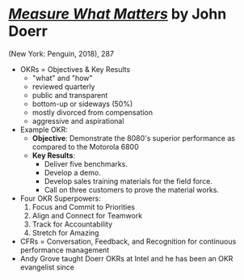 # [*Measure What Matters*]() by John Doerr

(New York: Penguin, 2018), 287

- OKRs = Objectives & Key Results
  - "what" and "how"
  - reviewed quarterly
  - public and transparent
  - bottom-up or sideways (50%)
  - mostly divorced from compensation
  - aggressive and aspirational
- Example OKR:
  - **Objective**: Demonstrate the 8080's superior performance as compared to the Motorola 6800
  - **Key Results**:
    - Deliver five benchmarks.
    - Develop a demo.
    - Develop sales training materials for the field force.
    - Call on three customers to prove the material works.
- Four OKR Superpowers:
  1. Focus and Commit to Priorities
  2. Align and Connect for Teamwork
  3. Track for Accountability
  4. Stretch for Amazing
- CFRs = Conversation, Feedback, and Recognition for continuous performance management
- Andy Grove taught Doerr OKRs at Intel and he has been an OKR evangelist since